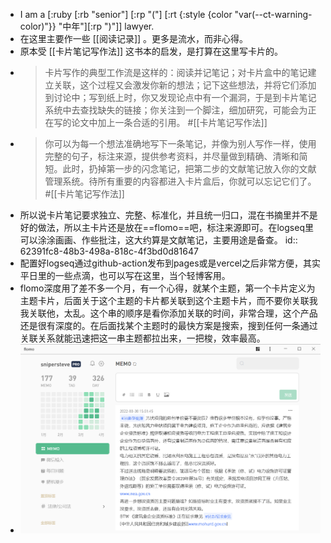 - I am a [:ruby [:rb "senior"] [:rp "("] [:rt {:style {color "var(--ct-warning-color)"}} "中年"][:rp ")"]] lawyer.
- 在这里主要作一些 [[阅读记录]] 。更多是流水，而非心得。
- 原本受 [[卡片笔记写作法]] 这书本的启发，是打算在这里写卡片的。
- > 卡片写作的典型工作流是这样的：阅读并记笔记；对卡片盒中的笔记建立关联，这个过程又会激发你新的想法；记下这些想法，并将它们添加到讨论中；写到纸上时，你又发现论点中有一个漏洞，于是到卡片笔记系统中去查找缺失的链接；你关注到一个脚注，细加研究，可能会为正在写的论文中加上一条合适的引用。 #[[卡片笔记写作法]]
- > 你可以为每一个想法准确地写下一条笔记，并像为别人写作一样，使用完整的句子，标注来源，提供参考资料，并尽量做到精确、清晰和简短。此时，扔掉第一步的闪念笔记，把第二步的文献笔记放入你的文献管理系统。待所有重要的内容都进入卡片盒后，你就可以忘记它们了。 #[[卡片笔记写作法]]
- 所以说卡片笔记要求独立、完整、标准化，并且统一归口，混在书摘里并不是好的做法，所以主卡片还是放在==flomo==吧，标注来源即可。在logseq里可以涂涂画画、作些批注，这大约算是文献笔记，主要用途是备查。
  id:: 62391fc8-48b3-498a-818c-4f3bd0d81647
- 配置好logseq通过github-action发布到pages或是vercel之后非常方便，其实平日里的一些点滴，也可以写在这里，当个轻博客用。
- flomo深度用了差不多一个月，有一个心得，就某个主题，第一个卡片定义为主题卡片，后面关于这个主题的卡片都关联到这个主题卡片，而不要你关联我我关联他，太乱。这个串的顺序是看你添加关联的时间，非常合理，这个产品还是很有深度的。在后面找某个主题时的最快方案是搜索，搜到任何一条通过关联关系就能迅速把这一串主题都拉出来，一把梭，效率最高。
- ![_20220830050853.png](../assets/_20220830050853_1648631365339_0.png)